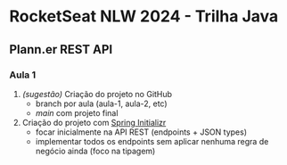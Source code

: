 # RocketSeat NLW 2024 - Trilha Java
## Plann.er REST API

### Aula 1
1. _(sugestão)_ Criação do projeto no GitHub
    - branch por aula (aula-1, aula-2, etc) 
    - _main_ com projeto final
2. Criação do projeto com [Spring Initializr](https://start.spring.io/)
    - focar inicialmente na API REST (endpoints + JSON types)
    - implementar todos os endpoints sem aplicar nenhuma regra de negócio ainda (foco na tipagem)